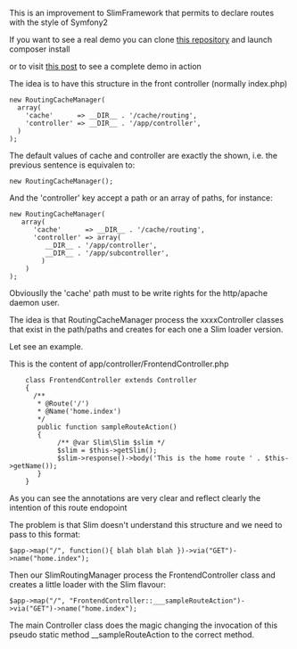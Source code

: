 This is an improvement to SlimFramework that permits to declare routes with the style of Symfony2

If you want to see a real demo you can clone [this repository](https://www.github.com/jlaso/sample-slim-routing-manager) and launch composer install

or to visit [this post](http://www.jaitec.net/blog/improving-the-behaviour-of-slimframework-with-a-routing-manager)  to see a complete demo
in action

The idea is to have this structure in the front controller (normally index.php)

    new RoutingCacheManager(  
      array(  
        'cache'      => __DIR__ . '/cache/routing',  
        'controller' => __DIR__ . '/app/controller',  
      )  
    );  

The default values of cache and controller are exactly the shown, i.e. the previous sentence is equivalen to:


    new RoutingCacheManager();  


And the 'controller' key accept a path or an array of paths, for instance:  
 
    new RoutingCacheManager(
       array(
          'cache'      => __DIR__ . '/cache/routing',
          'controller' => array(
             __DIR__ . '/app/controller',
             __DIR__ . '/app/subcontroller',
            )
        )
    );

Obviouslly the 'cache' path must to be write rights for the http/apache daemon user.

The idea is that RoutingCacheManager process the xxxxController classes that exist in the path/paths and creates for each one a Slim loader version.

Let see an example.

This is the content of app/controller/FrontendController.php
 
```
    class FrontendController extends Controller
    {
      /**
       * @Route('/')
       * @Name('home.index')
       */
       public function sampleRouteAction()
       {
            /** @var Slim\Slim $slim */
            $slim = $this->getSlim();
            $slim->response()->body('This is the home route ' . $this->getName());
       }
    }
```

As you can see the annotations are very clear and reflect clearly the intention of this route endopoint

The problem is that Slim doesn't understand this structure and we need to pass to this format:


    $app->map("/", function(){ blah blah blah })->via("GET")->name("home.index");


Then our SlimRoutingManager process the FrontendController class and creates a little loader with the Slim flavour:

    $app->map("/", "FrontendController::___sampleRouteAction")->via("GET")->name("home.index");

The main Controller class does the magic changing the invocation of this pseudo static method __sampleRouteAction
to the correct method.

